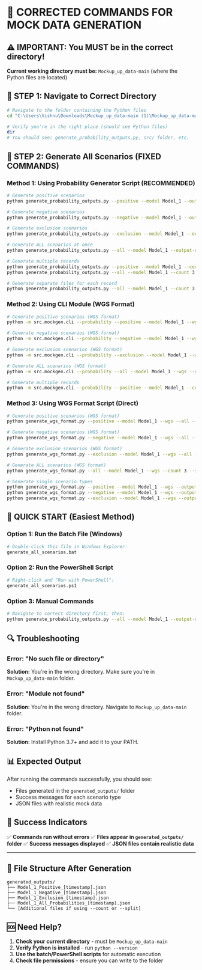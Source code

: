 # 🔧 CORRECTED COMMANDS FOR MOCK DATA GENERATION

## ⚠️ IMPORTANT: You MUST be in the correct directory!

**Current working directory must be:** `Mockup_up_data-main` (where the Python files are located)

## 📁 STEP 1: Navigate to Correct Directory

```bash
# Navigate to the folder containing the Python files
cd "C:\Users\Vishnu\Downloads\Mockup_up_data-main (1)\Mockup_up_data-main"

# Verify you're in the right place (should see Python files)
dir
# You should see: generate_probability_outputs.py, src/ folder, etc.
```

## 🎯 STEP 2: Generate All Scenarios (FIXED COMMANDS)

### **Method 1: Using Probability Generator Script (RECOMMENDED)**

```bash
# Generate positive scenarios
python generate_probability_outputs.py --positive --model Model_1 --output-dir generated_outputs

# Generate negative scenarios  
python generate_probability_outputs.py --negative --model Model_1 --output-dir generated_outputs

# Generate exclusion scenarios
python generate_probability_outputs.py --exclusion --model Model_1 --output-dir generated_outputs

# Generate ALL scenarios at once
python generate_probability_outputs.py --all --model Model_1 --output-dir generated_outputs

# Generate multiple records
python generate_probability_outputs.py --positive --model Model_1 --count 5 --output-dir generated_outputs
python generate_probability_outputs.py --all --model Model_1 --count 3 --output-dir generated_outputs

# Generate separate files for each record
python generate_probability_outputs.py --all --model Model_1 --count 3 --split --output-dir generated_outputs
```

### **Method 2: Using CLI Module (WGS Format)**

```bash
# Generate positive scenarios (WGS format)
python -m src.mockgen.cli --probability --positive --model Model_1 --wgs --output-dir generated_outputs

# Generate negative scenarios (WGS format)
python -m src.mockgen.cli --probability --negative --model Model_1 --wgs --output-dir generated_outputs

# Generate exclusion scenarios (WGS format)
python -m src.mockgen.cli --probability --exclusion --model Model_1 --wgs --output-dir generated_outputs

# Generate ALL scenarios (WGS format)
python -m src.mockgen.cli --probability --all --model Model_1 --wgs --output-dir generated_outputs

# Generate multiple records
python -m src.mockgen.cli --probability --positive --model Model_1 --count 5 --wgs --output-dir generated_outputs
```

### **Method 3: Using WGS Format Script (Direct)**

```bash
# Generate positive scenarios (WGS format)
python generate_wgs_format.py --positive --model Model_1 --wgs --all --count 3 --split

# Generate negative scenarios (WGS format)
python generate_wgs_format.py --negative --model Model_1 --wgs --all --count 3 --split

# Generate exclusion scenarios (WGS format)
python generate_wgs_format.py --exclusion --model Model_1 --wgs --all --count 3 --split

# Generate ALL scenarios (WGS format)
python generate_wgs_format.py --all --model Model_1 --wgs --count 3 --split

# Generate single scenario types
python generate_wgs_format.py --positive --model Model_1 --wgs --output-dir generated_outputs
python generate_wgs_format.py --negative --model Model_1 --wgs --output-dir generated_outputs
python generate_wgs_format.py --exclusion --model Model_1 --wgs --output-dir generated_outputs
```

## 🚀 QUICK START (Easiest Method)

### **Option 1: Run the Batch File (Windows)**
```bash
# Double-click this file in Windows Explorer:
generate_all_scenarios.bat
```

### **Option 2: Run the PowerShell Script**
```bash
# Right-click and "Run with PowerShell":
generate_all_scenarios.ps1
```

### **Option 3: Manual Commands**
```bash
# Navigate to correct directory first, then:
python generate_probability_outputs.py --all --model Model_1 --output-dir generated_outputs
```

## 🔍 Troubleshooting

### **Error: "No such file or directory"**
**Solution:** You're in the wrong directory. Make sure you're in `Mockup_up_data-main` folder.

### **Error: "Module not found"**
**Solution:** You're in the wrong directory. Navigate to `Mockup_up_data-main` folder.

### **Error: "Python not found"**
**Solution:** Install Python 3.7+ and add it to your PATH.

## 📊 Expected Output

After running the commands successfully, you should see:
- Files generated in the `generated_outputs/` folder
- Success messages for each scenario type
- JSON files with realistic mock data

## 🎉 Success Indicators

✅ **Commands run without errors**
✅ **Files appear in `generated_outputs/` folder**
✅ **Success messages displayed**
✅ **JSON files contain realistic data**

---

## 📝 File Structure After Generation

```
generated_outputs/
├── Model_1_Positive_[timestamp].json
├── Model_1_Negative_[timestamp].json
├── Model_1_Exclusion_[timestamp].json
├── Model_1_All_Probabilities_[timestamp].json
└── [Additional files if using --count or --split]
```

## 🆘 Need Help?

1. **Check your current directory** - must be `Mockup_up_data-main`
2. **Verify Python is installed** - run `python --version`
3. **Use the batch/PowerShell scripts** for automatic execution
4. **Check file permissions** - ensure you can write to the folder
